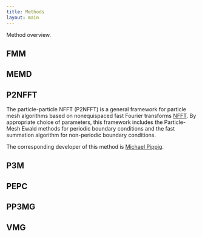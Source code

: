```yaml
---
title: Methods
layout: main
---
```


Method overview.

## FMM

## MEMD

## P2NFFT
The particle-particle NFFT (P2NFFT) is a general framework for particle mesh
algorithms based on nonequispaced fast Fourier transforms [NFFT](https://www.nfft.org).
By appropriate choice of parameters, this framework includes the Particle-Mesh Ewald methods
for periodic boundary conditions and the fast summation algorithm
for non-periodic boundary conditions.

The corresponding developer of this method is [Michael Pippig](./support.md/#mpip).

## P3M

## PEPC

## PP3MG

## VMG
